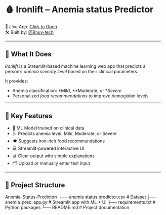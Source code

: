 # 🩸 Ironlift – Anemia status Predictor

🔗 *Live App:* [Click to Open](https://your-streamlit-app-url.streamlit.app)  
🛠 Built by: [@Bhuv-tech](https://github.com/Bhuv-tech)

---

## 🧬 What It Does

*Ironlift* is a Streamlit-based machine learning web app that predicts a person’s *anemia severity level* based on their clinical parameters.

It provides:
- Anemia classification: *Mild, **Moderate, or **Severe*
- Personalized *food recommendations* to improve hemoglobin levels

---

## 📌 Key Features

- 🤖 ML Model trained on clinical data
- 🩺 Predicts anemia level: Mild, Moderate, or Severe
- 🍽 Suggests iron-rich food recommendations
- 💻 Streamlit-powered interactive UI
- 📊 Clear output with simple explanations
- 🗂 Upload or manually enter test input

---

## 📂 Project Structure
Anemia-Status-Predictor/ ├── anemia status predictor.csv     # Dataset
                         ├── anemia_pred_app.py              # Streamlit app with ML + UI 
                         ├── requirements.txt                # Python packages 
                         └── README.md                       # Project documentation